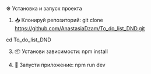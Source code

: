 ⚙️ Установка и запуск проекта

1. 📥 Клонируй репозиторий:
git clone https://github.com/AnastasiaDzam/To_do_list_DND.git

cd To_do_list_DND

3. 📦 Установи зависимости:
npm install

5. 🚀 Запусти приложение:
npm run dev
